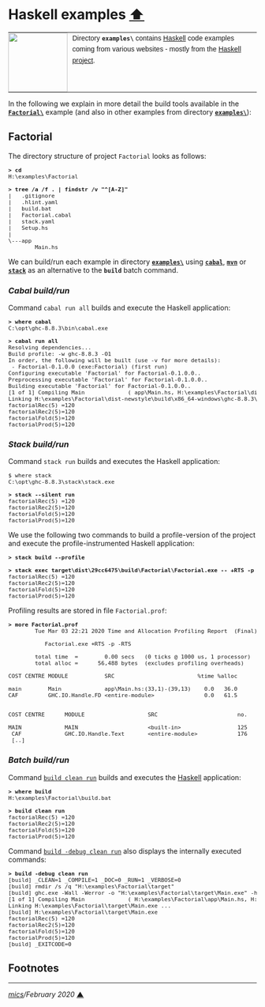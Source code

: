 # <span id="top">Haskell examples</span> <span style="size:30%;"><a href="../README.md">⬆</a></span>

<table style="font-family:Helvetica,Arial;font-size:14px;line-height:1.6;">
  <tr>
  <td style="border:0;padding:0 10px 0 0;min-width:120px;"><a href="https://www.haskell.org/"><img src="https://wiki.haskell.org/wikiupload/6/62/Double_lambda.png" width="120"/></a></td>
  <td style="border:0;padding:0;vertical-align:text-top;">Directory <strong><code>examples\</code></strong> contains <a href="https://www.haskell.org/" alt="Haskell">Haskell</a> code examples coming from various websites - mostly from the <a href="https://www.haskell.org/">Haskell project</a>.
  </td>
  </tr>
</table>

In the following we explain in more detail the build tools available in the [**`Factorial\`**](Factorial/) example (and also in other examples from directory [**`examples\`**](./)):

## <span id="factorial">Factorial</span>

The directory structure of project `Factorial` looks as follows:
<pre style="font-size:80%;">
<b>&gt; cd</b>
H:\examples\Factorial
&nbsp;
<b>&gt; tree /a /f . | findstr /v "^[A-Z]"</b>
|   .gitignore
|   .hlint.yaml
|   build.bat
|   Factorial.cabal
|   stack.yaml
|   Setup.hs
|
\---app
        Main.hs
</pre>

We can build/run each example in directory [**`examples\`**](.) using [**`cabal`**][cabal], [**`mvn`**][apache_maven_cli] or [**`stack`**][stack_userguide] as an alternative to the **`build`** batch command.

### <span id="factorial_cabal">***Cabal build/run***</span>

Command `cabal run all` builds and execute the Haskell application:
<pre style="font-size:80%;">
<b>&gt; where cabal</b>
C:\opt\ghc-8.8.3\bin\cabal.exe
&nbsp;
<b>&gt; cabal run all</b>
Resolving dependencies...
Build profile: -w ghc-8.8.3 -O1
In order, the following will be built (use -v for more details):
 - Factorial-0.1.0.0 (exe:Factorial) (first run)
Configuring executable 'Factorial' for Factorial-0.1.0.0..
Preprocessing executable 'Factorial' for Factorial-0.1.0.0..
Building executable 'Factorial' for Factorial-0.1.0.0..
[1 of 1] Compiling Main             ( app\Main.hs, H:\examples\Factorial\dist-newstyle\build\x86_64-windows\ghc-8.8.3\Factorial-0.1.0.0\x\Factorial\build\Factorial\Factorial-tmp\Main.o )
Linking H:\examples\Factorial\dist-newstyle\build\x86_64-windows\ghc-8.8.3\Factorial-0.1.0.0\x\Factorial\build\Factorial\Factorial.exe ...
factorialRec(5) =120
factorialRec2(5)=120
factorialFold(5)=120
factorialProd(5)=120
</pre>

### <span id="factorial_stack">***Stack build/run***</span>

Command `stack run` builds and executes the Haskell application:
<pre style="font-size:80%;">
$ where stack
C:\opt\ghc-8.8.3\stack\stack.exe
&nbsp;
<b>&gt; stack --silent run</b>
factorialRec(5) =120
factorialRec2(5)=120
factorialFold(5)=120
factorialProd(5)=120
</pre>

We use the following two commands to build a profile-version of the project and execute the profile-instrumented Haskell application:

<pre style="font-size:80%;">
<b>&gt; stack build --profile</b>
&nbsp;
<b>&gt; stack exec target\dist\29cc6475\build\Factorial\Factorial.exe -- +RTS -p</b>
factorialRec(5) =120
factorialRec2(5)=120
factorialFold(5)=120
factorialProd(5)=120
</pre>

Profiling results are stored in file `Factorial.prof`:

<pre style="font-size:80%;">
<b>&gt; more Factorial.prof</b>
        Tue Mar 03 22:21 2020 Time and Allocation Profiling Report  (Final)
&nbsp;
           Factorial.exe +RTS -p -RTS

        total time  =        0.00 secs   (0 ticks @ 1000 us, 1 processor)
        total alloc =      56,488 bytes  (excludes profiling overheads)

COST CENTRE MODULE           SRC                         %time %alloc
&nbsp;
main        Main             app\Main.hs:(33,1)-(39,13)    0.0   36.0
CAF         GHC.IO.Handle.FD &lt;entire-module&gt;               0.0   61.5
&nbsp;
                                                                                        individual      inherited
COST CENTRE      MODULE                   SRC                        no.     entries  %time %alloc   %time %alloc
&nbsp;
MAIN             MAIN                     &lt;built-in&gt;                 125          0    0.0    0.9     0.0  100.0
 CAF             GHC.IO.Handle.Text       &lt;entire-module&gt;            176          0    0.0    0.1     0.0    0.1
 [..]
</pre>

### <span id="factorial_batch">***Batch build/run***</span>

Command [`build clean run`](Factorial/build.bat) builds and executes the [Haskell] application:
<pre style="font-size:80%;">
<b>&gt; where build</b>
H:\examples\Factorial\build.bat
&nbsp;
<b>&gt; build clean run</b>
factorialRec(5) =120
factorialRec2(5)=120
factorialFold(5)=120
factorialProd(5)=120
</pre>

Command [`build -debug clean run`](Factorial/build.bat) also displays the internally executed commands:
<pre style="font-size:80%;">
<b>&gt; build -debug clean run</b>
[build] _CLEAN=1 _COMPILE=1 _DOC=0 _RUN=1 _VERBOSE=0
[build] rmdir /s /q "H:\examples\Factorial\target"
[build] ghc.exe -Wall -Werror -o "H:\examples\Factorial\target\Main.exe" -hidir "H:\examples\Factorial\target\gen" -odir "H:\examples\Factorial\target\gen"  "H:\examples\Factorial\app\Main.hs"
[1 of 1] Compiling Main             ( H:\examples\Factorial\app\Main.hs, H:\examples\Factorial\target\gen\Main.o )
Linking H:\examples\Factorial\target\Main.exe ...
[build] H:\examples\Factorial\target\Main.exe
factorialRec(5) =120
factorialRec2(5)=120
factorialFold(5)=120
factorialProd(5)=120
[build] _EXITCODE=0
</pre>

## <span id="footnotes">Footnotes</span>
<!--
<a name="footnote_01">[1]</a> ***hlint installation*** [↩](#anchor_01)

<p style="margin:0 0 1em 20px;">
We use <a href="https://www.haskell.org/cabal/"><code>cabal</code></a> to install package <a href="https://hackage.haskell.org/package/hlint"><code>hlint</code></a>; see  document <a href="CABAL.md"><code>CABAL.md</code></a> for more information about its usage.
</p>
-->

***

*[mics](https://lampwww.epfl.ch/~michelou/)/February 2020* [**&#9650;**](#top)
<span id="bottom">&nbsp;</span>

<!-- link refs -->

[apache_maven_cli]: https://maven.apache.org/ref/3.6.3/maven-embedder/cli.html
[article_abela]: http://www.cse.chalmers.se/~abela/master/layout-parsing.html
[cabal]: https://www.haskell.org/cabal/
[cabal_changelog]: https://hackage.haskell.org/package/Cabal/changelog
[cabal_downloads]: https://www.haskell.org/cabal/download.html
[dotty_examples]: https://github.com/michelou/dotty-examples
[ghc_parser]: https://gitlab.haskell.org/ghc/ghc/wikis/commentary/compiler/parser
[git_cli]: https://git-scm.com/docs/git
[git_releases]: https://git-scm.com/download/win
[git_relnotes]: https://raw.githubusercontent.com/git/git/master/Documentation/RelNotes/2.25.0.txt
[github_markdown]: https://github.github.com/gfm/
[graalsqueak_examples]: https://github.com/michelou/graalsqueak-examples
[haskell]: https://www.haskell.org
[haskell_downloads]: https://downloads.haskell.org/~ghc/8.8.3/
[haskell_relnotes]: https://downloads.haskell.org/~ghc/8.8.3/docs/html/users_guide/8.8.3-notes.html
[hlint_changelog]: https://hackage.haskell.org/package/hlint-2.2.11/changelog
[hlint_downloads]: https://hackage.haskell.org/package/hlint
[kotlin_examples]: https://github.com/michelou/kotlin-examples
[llvm_examples]: https://github.com/michelou/llvm-examples
[man1_awk]: https://www.linux.org/docs/man1/awk.html
[man1_diff]: https://www.linux.org/docs/man1/diff.html
[man1_file]: https://www.linux.org/docs/man1/file.html
[man1_grep]: https://www.linux.org/docs/man1/grep.html
[man1_more]: https://www.linux.org/docs/man1/more.html
[man1_mv]: https://www.linux.org/docs/man1/mv.html
[man1_rmdir]: https://www.linux.org/docs/man1/rmdir.html
[man1_sed]: https://www.linux.org/docs/man1/sed.html
[man1_wc]: https://www.linux.org/docs/man1/wc.html
[stack_userguide]: https://docs.haskellstack.org/en/stable/GUIDE/
[unix_opt]: https://tldp.org/LDP/Linux-Filesystem-Hierarchy/html/opt.html
[windows_batch_file]: https://en.wikibooks.org/wiki/Windows_Batch_Scripting
[windows_limitation]: https://support.microsoft.com/en-gb/help/830473/command-prompt-cmd-exe-command-line-string-limitation
[windows_subst]: https://docs.microsoft.com/en-us/windows-server/administration/windows-commands/subst
[zip_archive]: https://www.howtogeek.com/178146/htg-explains-everything-you-need-to-know-about-zipped-files/
